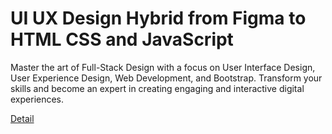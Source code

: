 # UI UX Design Hybrid from Figma to HTML CSS and JavaScript

Master the art of Full-Stack Design with a focus on User Interface Design, User Experience Design, Web Development, and Bootstrap. Transform your skills and become an expert in creating engaging and interactive digital experiences. 

[Detail](https://eduitfree.com/courses/ui-ux-design-hybrid-from-figma-to-html-css-and-javascript)
